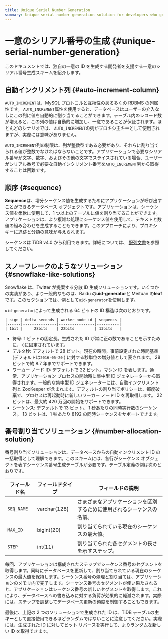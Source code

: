 ```yaml
---
title: Unique Serial Number Generation
summary: Unique serial number generation solution for developers who generate their own unique IDs.
---
```


# 一意のシリアル番号の生成 {#unique-serial-number-generation}

このドキュメントでは、独自の一意の ID を生成する開発者を支援する一意のシリアル番号生成スキームを紹介します。

## 自動インクリメント列 {#auto-increment-column}

`AUTO_INCREMENT`は、MySQL プロトコルと互換性のある多くの RDBMS の列属性です。 `AUTO_INCREMENT`属性を使用すると、データベースはユーザーの介入なしにこの列に値を自動的に割り当てることができます。テーブル内のレコード数が増えると、この列の値は自動的に増加し、一意であることが保証されます。ほとんどのシナリオでは、 `AUTO_INCREMENT`の列がプロキシ主キーとして使用されますが、実際には意味がありません。

`AUTO_INCREMENT`列の制限は、列が整数型である必要があり、それらに割り当てられる値が整数でなければならないことです。アプリケーションで必要なシリアル番号が文字、数字、およびその他の文字でスライスされている場合、ユーザーがシリアル番号で必要な自動インクリメント番号を`AUTO_INCREMENT`列から取得することは困難です。

## 順序 {#sequence}

**Sequence**は、増分シーケンス値を生成するためにアプリケーションが呼び出すことができるデータベース オブジェクトです。アプリケーションは、シーケンス値を柔軟に使用して、1 つ以上のテーブルに値を割り当てることができます。アプリケーションは、より複雑な処理にシーケンス値を使用して、テキストと数値の組み合わせを生成することもできます。このアプローチにより、プロキシ キーに追跡と分類の意味が与えられます。

シーケンスは TiDB v4.0 から利用できます。詳細については、 [配列文書](/sql-statements/sql-statement-create-sequence.md#create-sequence)を参照してください。

## スノーフレークのようなソリューション {#snowflake-like-solutions}

Snowflake は、Twitter が提案する分散 ID 生成ソリューションです。いくつかの実装があり、より一般的なものは、Baidu の**uid-generator**と Meituan の<strong>leaf</strong>です。このセクションでは、例として`uid-generator`を使用します。

`uid-generator`によって生成される 64 ビットの ID 構造は次のとおりです。

```
| sign | delta seconds | worker node id | sequencs |
|------|---------------|----------------|----------|
| 1bit |     28bits    | 22bits         | 13bits   |
```

-   符号: 1 ビットの固定長。生成された ID が常に正の数であることを示すために、 `0`に固定されています。
-   デルタ秒: デフォルトで 28 ビット。現在の時間。事前設定された時間基準 (デフォルトは`2016-05-20` ) に対する秒単位の増分値として表されます。 28 ビットで約 8.7 年までサポートできます。
-   ワーカー ノード ID: デフォルトで 22 ビット。マシン ID を表します。通常、アプリケーション プロセスの開始時に集中型 ID ジェネレーターから取得されます。一般的な集中型 ID ジェネレーターには、自動インクリメント列と ZooKeeper が含まれます。デフォルトの割り当てポリシーは、都度破棄で、プロセスは再起動時に新しいワーカー ノード ID を再取得します。 22 ビットは、最大約 420 万回の開始をサポートできます。
-   シーケンス: デフォルトで 13 ビット。 1 秒あたりの同時実行数のシーケンス。 13 ビットは、1 秒あたり 8192 の同時シーケンスをサポートできます。

## 番号割り当てソリューション {#number-allocation-solution}

番号割り当てソリューションは、データベースからの自動インクリメント ID の一括取得として理解できます。このスキームには、各行がシーケンス オブジェクトを表すシーケンス番号生成テーブルが必要です。テーブル定義の例は次のとおりです。

| フィールド名     | フィールドタイプ     | フィールドの説明                            |
| ---------- | ------------ | ----------------------------------- |
| `SEQ_NAME` | varchar(128) | さまざまなアプリケーションを区別するために使用されるシーケンスの名前。 |
| `MAX_ID`   | bigint(20)   | 割り当てられている現在のシーケンスの最大値。              |
| `STEP`     | int(11)      | 割り当てられた各セグメントの長さを示すステップ。            |

毎回、アプリケーションは構成されたステップでシーケンス番号のセグメントを取得します。同時にデータベースを更新して、割り当てられている現在のシーケンスの最大値を保持します。シーケンス番号の処理と割り当ては、アプリケーションのメモリ内で完了します。シーケンス番号のセグメントが使い果たされると、アプリケーションはシーケンス番号の新しいセグメントを取得します。これにより、データベースへの書き込みに対する負荷が効果的に軽減されます。実際には、ステップを調整してデータベース更新の頻度を制御することもできます。

最後に、上記の 2 つのソリューションで生成された ID は、TiDB テーブルの**主キー**として直接使用できるほどランダムではないことに注意してください。実際には、生成された ID に対してビット リバースを実行して、よりランダムな新しい ID を取得できます。
